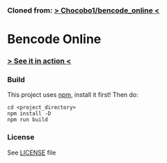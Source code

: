 ### Cloned from: [> Chocobo1/bencode_online <](https://github.com/Chocobo1/bencode_online)

# Bencode Online

### [> See it in action <](https://chocobo1.github.io/bencode_online/)

### Build
This project uses [npm](https://www.npmjs.com/), install it first!
Then do:
```shell
cd <project_directory>
npm install -D
npm run build
```

### License
See [LICENSE](./LICENSE) file
